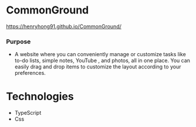 
# CommonGround
https://henryhong91.github.io/CommonGround/
### Purpose
* A website where you can conveniently manage or customize tasks like to-do lists, simple notes, YouTube , and photos, all in one place. You can easily drag and drop items to customize the layout according to your preferences.

# Technologies   
   * TypeScript
   * Css

   
